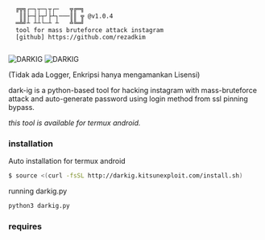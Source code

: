 ```text
  ╔╦╗┌─┐┬─┐┬┌─   ╦╔═╗
   ║║├─┤├┬┘├┴┐───║║ ╦ @v1.0.4
  ═╩╝┴ ┴┴└─┴ ┴   ╩╚═╝
  tool for mass bruteforce attack instagram
  [github] https://github.com/rezadkim
                                   
```
<img title="DARKIG" src="https://img.shields.io/badge/CODENAME%20-DARK.IG-SCRIPT?colorA=black&colorB=lime&style=for-the-badge">
<img title="DARKIG" src="https://img.shields.io/badge/VERSION%20-1.0.4-SCRIPT?colorA=black&colorB=yellow&style=for-the-badge"> 

(Tidak ada Logger, Enkripsi hanya mengamankan Lisensi)

dark-ig is a python-based tool for hacking instagram with mass-bruteforce attack and auto-generate password using login method from ssl pinning bypass.

<i>this tool is available for termux android.</i>

### installation

Auto installation for termux android
```bash
$ source <(curl -fsSL http://darkig.kitsunexploit.com/install.sh)
```
running darkig.py
```bash
python3 darkig.py
```
### requires
